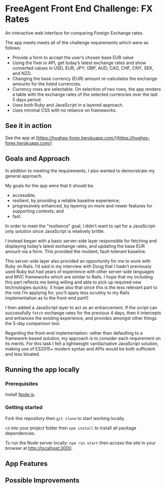 # FreeAgent Front End Challenge: FX Rates
An interactive web interface for comparing Foreign Exchange rates. 

The app meets meets all of the challenge requirements which were as follows:
- Provide a form to accept the user’s chosen base EUR value 
- Using the fixer.io​ API, get today’s latest exchange rates and show converted values in USD, EUR, JPY, GBP, AUD, CAD, CHF, CNY, SEK, and NZD.
- Changing the base currency (EUR) amount re-calculates the exchange amounts for the listed currencies.
- Currency rows are selectable. On selection of two rows, the app renders a table with the exchange rates of the selected currencies over the last 5 days period.
- Uses both Ruby and JavaScript in a layered approach.
- Uses minimal CSS with no reliance on frameworks.

## See it in action

See the app at [https://hughes-forex.herokuapp.com/](https://hughes-forex.herokuapp.com/)

## Goals and Approach
In addition to meeting the requirements, I also wanted to demonstrate my general approach.

My goals for the app were that it should be:
- accessible; 
- resilient, by providing a reliable baseline experience; 
- progressively enhanced, by layering on more and newer features for supporting contexts; and 
- fast.

In order to meet the "resilience" goal, I didn’t want to opt for a JavaScript-only solution since JavaScript is relatively brittle.

I instead began with a basic server-side layer responsible for fetching and displaying today’s latest exchange rates, and updating the base EUR amount via a form. This provided the resilient, fault-tolerant baseline.

This server-side layer also provided an opportunity for me to work with Ruby on Rails. I’d said in my interview with Doug that I hadn’t previously used Ruby but had years of experience with other server-side languages and MVC frameworks which are similar to Rails. I hope that my including this part reflects me being willing and able to pick up required new technologies quickly. (I hope also that since this is the less relevant part to the role I’m applying for, you’ll apply less scrutiny to my Rails implementation as to the front-end part!)

I then added a JavaScript layer to act as an enhancement. If the script can successfully `fetch` exchange rates for the previous 4 days, then it intercepts and enhances the existing experience, and provides amongst other things the 5-day comparison tool. 

Regarding the front-end implementation: rather than defaulting to a framework-based solution, my approach is to consider each requirement on its merits. For this task I felt a lightweight vanilla/native JavaScript solution, making use of ES2015+ modern syntax and APIs would be both sufficient and less bloated. 





## Running the app locally

### Prerequisites
Install [Node.js](https://nodejs.org/en/).

### Getting started
Fork this repository then `git clone` to start working locally.

`cd` into your project folder then `npm install` to install all package dependencies.

To run the Node server locally: `npm run start` then access the site in your browser at [http://localhost:3000](http://localhost:3000).



## App Features

## Possible Improvements
